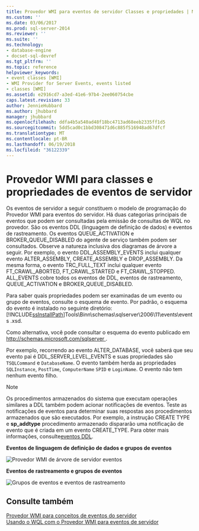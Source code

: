 ```yaml
---
title: Provedor WMI para eventos de servidor Classes e propriedades | Microsoft Docs
ms.custom: ''
ms.date: 03/06/2017
ms.prod: sql-server-2014
ms.reviewer: ''
ms.suite: ''
ms.technology:
- database-engine
- docset-sql-devref
ms.tgt_pltfrm: ''
ms.topic: reference
helpviewer_keywords:
- event classes [WMI]
- WMI Provider for Server Events, events listed
- classes [WMI]
ms.assetid: e2916cd7-a3ed-41e6-97b4-2ee060754cbe
caps.latest.revision: 33
author: JennieHubbard
ms.author: jhubbard
manager: jhubbard
ms.openlocfilehash: ddfa4b5a540ad48f18bc4713ad68eeb2335ff1d5
ms.sourcegitcommit: 5dd5cad0c1bbd308471d6c885f516948ad67dfcf
ms.translationtype: MT
ms.contentlocale: pt-BR
ms.lasthandoff: 06/19/2018
ms.locfileid: "36122339"
---
```

# <a name="wmi-provider-for-server-events-classes-and-properties"></a>Provedor WMI para classes e propriedades de eventos de servidor
  Os eventos de servidor a seguir constituem o modelo de programação do Provedor WMI para eventos do servidor. Há duas categorias principais de eventos que podem ser consultadas pela emissão de consultas de WQL no provedor. São os eventos DDL (linguagem de definição de dados) e eventos de rastreamento. Os eventos QUEUE_ACTIVATION e BROKER_QUEUE_DISABLED do agente de serviço também podem ser consultados. Observe a natureza inclusiva dos diagramas de árvore a seguir. Por exemplo, o evento DDL_ASSEMBLY_EVENTS inclui qualquer evento ALTER_ASSEMBLY, CREATE_ASSEMBLY e DROP_ASSEMBLY. Da mesma forma, o evento TRC_FULL_TEXT inclui qualquer evento FT_CRAWL_ABORTED, FT_CRAWL_STARTED e FT_CRAWL_STOPPED. ALL_EVENTS cobre todos os eventos de DDL, eventos de rastreamento, QUEUE_ACTIVATION e BROKER_QUEUE_DISABLED.  
  
 Para saber quais propriedades podem ser examinadas de um evento ou grupo de eventos, consulte o esquema de evento. Por padrão, o esquema do evento é instalado no seguinte diretório: [!INCLUDE[ssInstallPath](../../includes/ssinstallpath-md.md)]Tools\Binn\schemas\sqlserver\2006\11\events\events .xsd.  
  
 Como alternativa, você pode consultar o esquema do evento publicado em [ http://schemas.microsoft.com/sqlserver ](http://go.microsoft.com/fwlink/?linkid=43100).  
  
 Por exemplo, recorrendo ao evento ALTER_DATABASE, você saberá que seu evento pai é DDL_SERVER_LEVEL_EVENTS e suas propriedades são `TSQLCommand` e `DatabaseName`. O evento também herda as propriedades `SQLInstance`, `PostTime`, `ComputerName` `SPID` e `LoginName`. O evento não tem nenhum evento filho.  
  
> [!NOTE]  
>  Os procedimentos armazenados do sistema que executam operações similares a DDL também podem acionar notificações de eventos. Teste as notificações de eventos para determinar suas respostas aos procedimentos armazenados que são executados. Por exemplo, a instrução CREATE TYPE e **sp_addtype** procedimento armazenado dispararão uma notificação de evento que é criada em um evento CREATE_TYPE. Para obter mais informações, consulte[eventos DDL](../../relational-databases/triggers/ddl-events.md).  
  
 **Eventos de linguagem de definição de dados e grupos de eventos**  
  
 ![Provedor WMI de árvore de servidor eventos](../../../2014/database-engine/dev-guide/media/sql-wmi-ddl-events-ktm.gif "provedor WMI para a árvore de eventos de eventos do servidor")  
  
 **Eventos de rastreamento e grupos de eventos**  
  
 ![Grupos de eventos e eventos de rastreamento](../../../2014/database-engine/dev-guide/media/sql-wmi-trc-all-events.gif "grupos de eventos e eventos de rastreamento")  
  
## <a name="see-also"></a>Consulte também  
 [Provedor WMI para conceitos de eventos do servidor](../../relational-databases/wmi-provider-server-events/wmi-provider-for-server-events-concepts.md)   
 [Usando o WQL com o Provedor WMI para eventos de servidor](../../relational-databases/wmi-provider-server-events/using-wql-with-the-wmi-provider-for-server-events.md)  
  
  